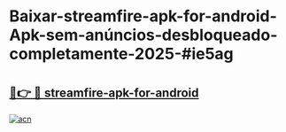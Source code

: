 # Baixar-streamfire-apk-for-android-Apk-sem-anúncios-desbloqueado-completamente-2025-#ie5ag

# <h2><a href="https://ainizakaria.my?title=streamfire-apk-for-android&ref=24M">🔗👉 🔴 streamfire-apk-for-android</a></h2>

[![acn](https://github.com/user-attachments/assets/0f9c940e-d8b0-45ae-aac7-cd30a18b3e1c)](https://ainizakaria.my?title=streamfire-apk-for-android&ref=24M)

